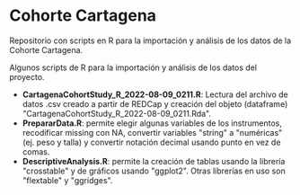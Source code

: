 # Cohorte Cartagena

Repositorio con scripts en R para la importación y análisis de los datos de la Cohorte Cartagena.

Algunos scripts de R para la importación y análisis de los datos del proyecto.

* **CartagenaCohortStudy_R_2022-08-09_0211.R**: Lectura del archivo de datos .csv creado a partir de REDCap y creación del objeto (dataframe) "CartagenaCohortStudy_R_2022-08-09_0211.Rda".
* **PrepararData.R**: permite elegir algunas variables de los instrumentos, recodificar missing con NA, convertir variables "string" a "numéricas" (ej. peso y talla) y convertir notación decimal usando punto en vez de comas.
* **DescriptiveAnalysis.R**: permite la creación de tablas usando la librería "crosstable" y de gráficos usando "ggplot2". Otras librerías en uso son "flextable" y "ggridges".
